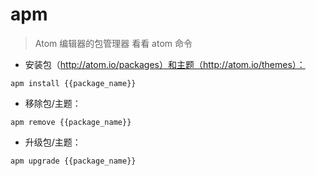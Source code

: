 # apm

> Atom 编辑器的包管理器
> 看看 atom 命令

- 安装包（http://atom.io/packages）和主题（http://atom.io/themes）：

`apm install {{package_name}}`

- 移除包/主题：

`apm remove {{package_name}}`

- 升级包/主题：

`apm upgrade {{package_name}}`

[#]: contributors: ([王兴宇]，[白宦成])